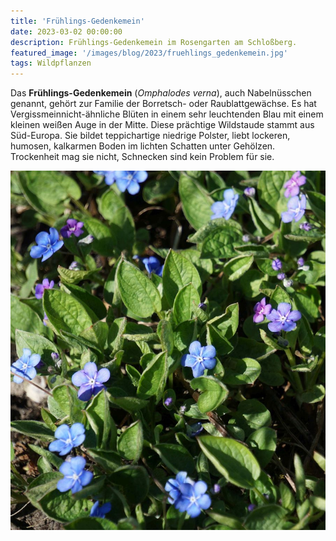 ```yaml
---
title: 'Frühlings-Gedenkemein'
date: 2023-03-02 00:00:00
description: Frühlings-Gedenkemein im Rosengarten am Schloßberg.
featured_image: '/images/blog/2023/fruehlings_gedenkemein.jpg'
tags: Wildpflanzen
---
```

Das **Frühlings-Gedenkemein** (*Omphalodes verna*), auch Nabelnüsschen genannt, gehört zur Familie der Borretsch- oder Raublattgewächse. Es hat Vergissmeinnicht-ähnliche Blüten in einem sehr leuchtenden Blau mit einem kleinen weißen Auge in der Mitte.
Diese prächtige Wildstaude stammt aus Süd-Europa. Sie bildet teppichartige niedrige Polster, liebt lockeren, humosen, kalkarmen Boden im lichten Schatten unter Gehölzen. Trockenheit mag sie nicht, Schnecken sind kein Problem für sie.

![](/images/blog/2023/fruehlings_gedenkemein.jpg)
